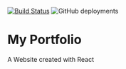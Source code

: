 [![Build Status](https://travis-ci.com/bastiengrignon/portfolio.svg?branch=main)](https://travis-ci.com/bastiengrignon/portfolio) ![GitHub deployments](https://img.shields.io/github/deployments/bastiengrignon/portfolio/portfolio-grignon?color=430098&label=Heroku%20deployment&logo=heroku)

# My Portfolio 

A Website created with React 
